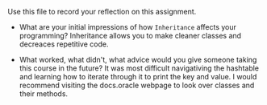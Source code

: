 Use this file to record your reflection on this assignment.

- What are your initial impressions of how `Inheritance` affects your programming?
Inheritance allows you to make cleaner classes and decreaces repetitive code.

- What worked, what didn't, what advice would you give someone taking this course in the future?
It was most difficult navigativing the hashtable and learning how to iterate through it to print the key and value. 
I would recommend visiting the docs.oracle webpage to look over classes and their methods.
